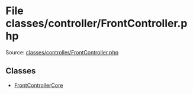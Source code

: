 File classes/controller/FrontController.php
=========

Source: [classes/controller/FrontController.php](https://github.com/PrestaShop/PrestaShop/blob/1.6.0.5/classes/controller/FrontController.php)


Classes
-------

* [FrontControllerCore](class.FrontControllerCore.md)

